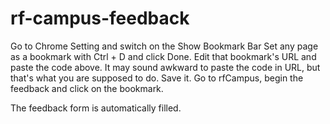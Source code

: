 # rf-campus-feedback
Go to Chrome Setting and switch on the Show Bookmark Bar
Set any page as a bookmark with Ctrl + D and click Done.
Edit that bookmark's URL and paste the code above. It may sound awkward to paste the code in URL, but that's what you are supposed to do. Save it.
Go to rfCampus, begin the feedback and click on the bookmark.

The feedback form is automatically filled.

